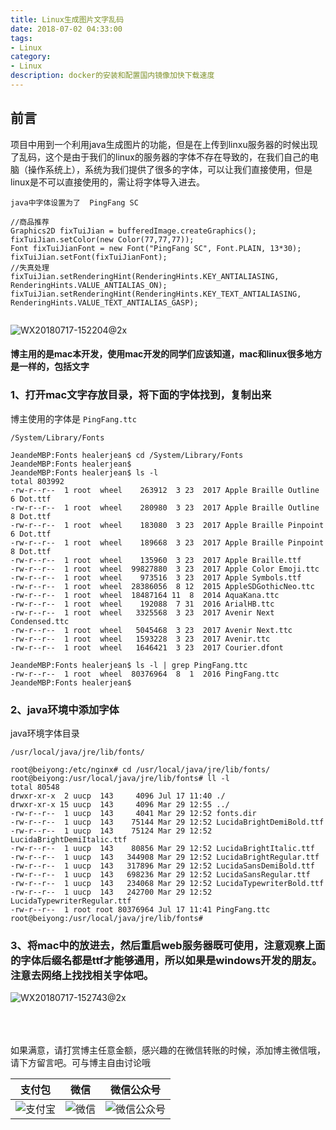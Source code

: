 ```yaml
---
title: Linux生成图片文字乱码
date: 2018-07-02 04:33:00
tags: 
- Linux
category: 
- Linux
description: docker的安装和配置国内镜像加快下载速度
---
```

<!-- image url 
https://raw.githubusercontent.com/HealerJean123/HealerJean123.github.io/master/blogImages
　　首行缩进
<font color="red">  </font>
-->

## 前言

项目中用到一个利用java生成图片的功能，但是在上传到linxu服务器的时候出现了乱码，这个是由于我们的linux的服务器的字体不存在导致的，在我们自己的电脑（操作系统上），系统为我们提供了很多的字体，可以让我们直接使用，但是linux是不可以直接使用的，需让将字体导入进去。


```
java中字体设置为了  PingFang SC

//商品推荐
Graphics2D fixTuiJian = bufferedImage.createGraphics();
fixTuiJian.setColor(new Color(77,77,77));
Font fixTuiJianFont = new Font("PingFang SC", Font.PLAIN, 13*30);
fixTuiJian.setFont(fixTuiJianFont);
//失真处理
fixTuiJian.setRenderingHint(RenderingHints.KEY_ANTIALIASING, RenderingHints.VALUE_ANTIALIAS_ON);
fixTuiJian.setRenderingHint(RenderingHints.KEY_TEXT_ANTIALIASING, RenderingHints.VALUE_TEXT_ANTIALIAS_GASP);


```

![WX20180717-152204@2x](https://raw.githubusercontent.com/HealerJean123/HealerJean123.github.io/master/blogImages/WX20180717-152204@2x.png)


####  博主用的是mac本开发，使用mac开发的同学们应该知道，mac和linux很多地方是一样的，包括文字

### 1、打开mac文字存放目录，将下面的字体找到，复制出来

博主使用的字体是 `PingFang.ttc`
```
/System/Library/Fonts

JeandeMBP:Fonts healerjean$ cd /System/Library/Fonts
JeandeMBP:Fonts healerjean$ 
JeandeMBP:Fonts healerjean$ ls -l
total 803992
-rw-r--r--  1 root  wheel    263912  3 23  2017 Apple Braille Outline 6 Dot.ttf
-rw-r--r--  1 root  wheel    280980  3 23  2017 Apple Braille Outline 8 Dot.ttf
-rw-r--r--  1 root  wheel    183080  3 23  2017 Apple Braille Pinpoint 6 Dot.ttf
-rw-r--r--  1 root  wheel    189668  3 23  2017 Apple Braille Pinpoint 8 Dot.ttf
-rw-r--r--  1 root  wheel    135960  3 23  2017 Apple Braille.ttf
-rw-r--r--  1 root  wheel  99827880  3 23  2017 Apple Color Emoji.ttc
-rw-r--r--  1 root  wheel    973516  3 23  2017 Apple Symbols.ttf
-rw-r--r--  1 root  wheel  28386056  8 12  2015 AppleSDGothicNeo.ttc
-rw-r--r--  1 root  wheel  18487164 11  8  2014 AquaKana.ttc
-rw-r--r--  1 root  wheel    192088  7 31  2016 ArialHB.ttc
-rw-r--r--  1 root  wheel   3325568  3 23  2017 Avenir Next Condensed.ttc
-rw-r--r--  1 root  wheel   5045468  3 23  2017 Avenir Next.ttc
-rw-r--r--  1 root  wheel   1593228  3 23  2017 Avenir.ttc
-rw-r--r--  1 root  wheel   1646421  3 23  2017 Courier.dfont

JeandeMBP:Fonts healerjean$ ls -l | grep PingFang.ttc
-rw-r--r--  1 root  wheel  80376964  8  1  2016 PingFang.ttc
JeandeMBP:Fonts healerjean$ 

```   


### 2、java环境中添加字体

java环境字体目录

```
/usr/local/java/jre/lib/fonts/

root@beiyong:/etc/nginx# cd /usr/local/java/jre/lib/fonts/
root@beiyong:/usr/local/java/jre/lib/fonts# ll -l
total 80548
drwxr-xr-x  2 uucp  143     4096 Jul 17 11:40 ./
drwxr-xr-x 15 uucp  143     4096 Mar 29 12:55 ../
-rw-r--r--  1 uucp  143     4041 Mar 29 12:52 fonts.dir
-rw-r--r--  1 uucp  143    75144 Mar 29 12:52 LucidaBrightDemiBold.ttf
-rw-r--r--  1 uucp  143    75124 Mar 29 12:52 LucidaBrightDemiItalic.ttf
-rw-r--r--  1 uucp  143    80856 Mar 29 12:52 LucidaBrightItalic.ttf
-rw-r--r--  1 uucp  143   344908 Mar 29 12:52 LucidaBrightRegular.ttf
-rw-r--r--  1 uucp  143   317896 Mar 29 12:52 LucidaSansDemiBold.ttf
-rw-r--r--  1 uucp  143   698236 Mar 29 12:52 LucidaSansRegular.ttf
-rw-r--r--  1 uucp  143   234068 Mar 29 12:52 LucidaTypewriterBold.ttf
-rw-r--r--  1 uucp  143   242700 Mar 29 12:52 LucidaTypewriterRegular.ttf
-rw-r--r--  1 root root 80376964 Jul 17 11:41 PingFang.ttc
root@beiyong:/usr/local/java/jre/lib/fonts# 

```

### 3、将mac中的放进去，然后重启web服务器既可使用，注意观察上面的字体后缀名都是ttf才能够通用，所以如果是windows开发的朋友。注意去网络上找找相关字体吧。


![WX20180717-152743@2x](https://raw.githubusercontent.com/HealerJean123/HealerJean123.github.io/master/blogImages/WX20180717-152743@2x.png)


<br/><br/><br/>
如果满意，请打赏博主任意金额，感兴趣的在微信转账的时候，添加博主微信哦， 请下方留言吧。可与博主自由讨论哦

|支付包 | 微信|微信公众号|
|:-------:|:-------:|:------:|
|![支付宝](https://raw.githubusercontent.com/HealerJean123/HealerJean123.github.io/master/assets/img/tctip/alpay.jpg) | ![微信](https://raw.githubusercontent.com/HealerJean123/HealerJean123.github.io/master/assets/img/tctip/weixin.jpg)|![微信公众号](https://raw.githubusercontent.com/HealerJean123/HealerJean123.github.io/master/assets/img/my/qrcode_for_gh_a23c07a2da9e_258.jpg)|




<!-- Gitalk 评论 start  -->

<link rel="stylesheet" href="https://unpkg.com/gitalk/dist/gitalk.css">
<script src="https://unpkg.com/gitalk@latest/dist/gitalk.min.js"></script> 
<div id="gitalk-container"></div>    
 <script type="text/javascript">
    var gitalk = new Gitalk({
		clientID: `1d164cd85549874d0e3a`,
		clientSecret: `527c3d223d1e6608953e835b547061037d140355`,
		repo: `HealerJean123.github.io`,
		owner: 'HealerJean123',
		admin: ['HealerJean123'],
		id: 'md22n0KvWJHSaIhK',
    });
    gitalk.render('gitalk-container');
</script> 

<!-- Gitalk end -->

